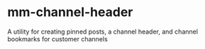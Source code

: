 # mm-channel-header
A utility for creating pinned posts, a channel header, and channel bookmarks for customer channels
